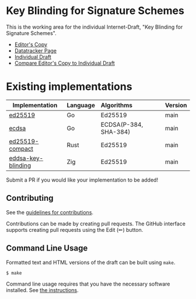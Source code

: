 # Key Blinding for Signature Schemes

This is the working area for the individual Internet-Draft, "Key Blinding for Signature Schemes".

* [Editor's Copy](https://cfrg.github.io/draft-irtf-cfrg-signature-key-blinding/#go.draft-irtf-cfrg-signature-key-blinding.html)
* [Datatracker Page](https://datatracker.ietf.org/doc/draft-irtf-cfrg-signature-key-blinding)
* [Individual Draft](https://datatracker.ietf.org/doc/html/draft-irtf-cfrg-signature-key-blinding)
* [Compare Editor's Copy to Individual Draft](https://cfrg.github.io/draft-irtf-cfrg-signature-key-blinding/#go.draft-irtf-cfrg-signature-key-blinding.diff)

# Existing implementations

| Implementation                                                           | Language | Algorithms                     | Version |
| ------------------------------------------------------------------------ | :------- | :------------------------------| :------ |
| [ed25519](https://github.com/cloudflare/pat-go/tree/main/ed25519)        | Go       | Ed25519                        | main    |
| [ecdsa](https://github.com/cloudflare/pat-go/tree/main/ecdsa)            | Go       | ECDSA(P-384, SHA-384)          | main    |
| [ed25519-compact](https://crates.io/crates/ed25519-compact)              | Rust     | Ed25519                        | main    |
| [eddsa-key-blinding](https://github.com/jedisct1/zig-eddsa-key-blinding) | Zig      | Ed25519                        | main    |

Submit a PR if you would like your implementation to be added!

## Contributing

See the
[guidelines for contributions](https://github.com/cfrg/draft-irtf-cfrg-signature-key-blinding/blob/main/CONTRIBUTING.md).

Contributions can be made by creating pull requests.
The GitHub interface supports creating pull requests using the Edit (✏) button.


## Command Line Usage

Formatted text and HTML versions of the draft can be built using `make`.

```sh
$ make
```

Command line usage requires that you have the necessary software installed.  See
[the instructions](https://github.com/martinthomson/i-d-template/blob/main/doc/SETUP.md).

